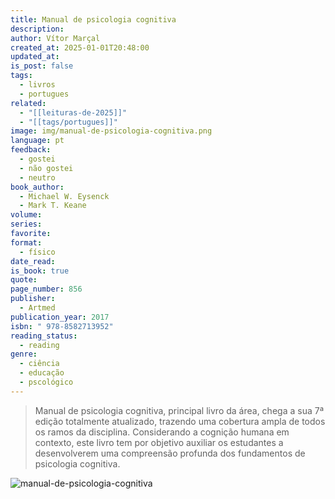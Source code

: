 ```yaml
---
title: Manual de psicologia cognitiva
description: 
author: Vítor Marçal
created_at: 2025-01-01T20:48:00
updated_at: 
is_post: false
tags:
  - livros
  - portugues
related:
  - "[[leituras-de-2025]]"
  - "[[tags/portugues]]"
image: img/manual-de-psicologia-cognitiva.png
language: pt
feedback:
  - gostei
  - não gostei
  - neutro
book_author:
  - Michael W. Eysenck
  - Mark T. Keane
volume: 
series: 
favorite: 
format:
  - físico
date_read: 
is_book: true
quote: 
page_number: 856
publisher:
  - Artmed
publication_year: 2017
isbn: " 978-8582713952"
reading_status:
  - reading
genre:
  - ciência
  - educação
  - pscológico
---
```

> Manual de psicologia cognitiva, principal livro da área, chega a sua 7ª edição totalmente atualizado, trazendo uma cobertura ampla de todos os ramos da disciplina. Considerando a cognição humana em contexto, este livro tem por objetivo auxiliar os estudantes a desenvolverem uma compreensão profunda dos fundamentos de psicologia cognitiva.

![manual-de-psicologia-cognitiva](img/manual-de-psicologia-cognitiva.png)